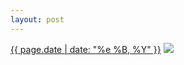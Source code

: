 ```yaml
---
layout: post
---
```


<p>
  <time><a href="/128">{{ page.date | date: "%e %B, %Y" }}</a></time>
  <a href="/128"><img src="{{ site.assets_url }}/128.jpg"/></a>
</p>
